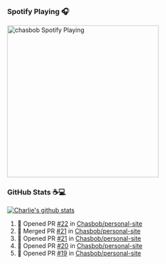 ### Spotify Playing 🎧

[<img src="https://novatorem.chasbob.vercel.app/api/spotify" alt="chasbob Spotify Playing" width="350" />](https://open.spotify.com/user/charlie2026)

### GitHub Stats :coffee::computer:

[![Charlie's github stats](https://github-readme-stats-six-tau.vercel.app/api?username=chasbob)](https://github.com/anuraghazra/github-readme-stats)

<!--START_SECTION:activity-->
1. 💪 Opened PR [#22](https://github.com/Chasbob/personal-site/pull/22) in [Chasbob/personal-site](https://github.com/Chasbob/personal-site)
2. 🎉 Merged PR [#21](https://github.com/Chasbob/personal-site/pull/21) in [Chasbob/personal-site](https://github.com/Chasbob/personal-site)
3. 💪 Opened PR [#21](https://github.com/Chasbob/personal-site/pull/21) in [Chasbob/personal-site](https://github.com/Chasbob/personal-site)
4. 💪 Opened PR [#20](https://github.com/Chasbob/personal-site/pull/20) in [Chasbob/personal-site](https://github.com/Chasbob/personal-site)
5. 💪 Opened PR [#19](https://github.com/Chasbob/personal-site/pull/19) in [Chasbob/personal-site](https://github.com/Chasbob/personal-site)
<!--END_SECTION:activity-->
